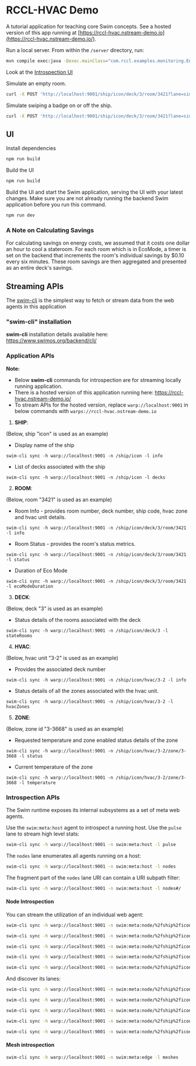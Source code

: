 # RCCL-HVAC Demo

A tutorial application for teaching core Swim concepts.  See a hosted version
of this app running at [https://rccl-hvac.nstream-demo.io](https://rccl-hvac.nstream-demo.io/).

Run a local server. From within the `/server` directory, run:

```bash
mvn compile exec:java -Dexec.mainClass="com.rccl.examples.monitoring.EntryPoint"
```

Look at the [Introspection UI](https://continuum.swim.inc/introspect/?host=warp://localhost:9001)

Simulate an empty room.

```bash
curl -X POST 'http://localhost:9001/ship/icon/deck/3/room/3421?lane=simulate&action=leaveroom'
```

Simulate swiping a badge on or off the ship.
```bash
curl -X POST 'http://localhost:9001/ship/icon/deck/3/room/3421?lane=simulate&action=swipeBadge'
```

## UI

Install dependencies

```bash
npm run build
```

Build the UI

```bash
npm run build
```

Build the UI and start the Swim application, serving the UI with your latest changes. Make sure you are not already running the backend Swim application before you run this command.

```bash
npm run dev
```

### A Note on Calculating Savings

For calculating savings on energy costs, we assumed that it costs one dollar an hour to cool a stateroom. For each room which is in EcoMode, a timer is set on the backend that increments the room's individual savings by $0.10 every six minutes. These room savings are then aggregated and presented as an entire deck's savings.

## Streaming APIs

The [swim-cli](https://www.swimos.org/backend/cli/) is the simplest way to fetch or stream data from  the web agents in this application

### "swim-cli" installation
**swim-cli** installation details available here: https://www.swimos.org/backend/cli/

### Application APIs
**Note:**
* Below **swim-cli** commands for introspection are for streaming locally running application.
* There is a hosted version of this application running here: https://rccl-hvac.nstream-demo.io/
* To stream APIs for the hosted version, replace `warp://localhost:9001` in below commands with `warps://rccl-hvac.nstream-demo.io`

1. **SHIP**:

(Below, ship "icon" is used as an example)

* Display name of the ship
```
swim-cli sync -h warp://localhost:9001 -n /ship/icon -l info
```

* List of decks associated with the ship
```
swim-cli sync -h warp://localhost:9001 -n /ship/icon -l decks
```

2. **ROOM**:

(Below, room "3421" is used as an example)

* Room Info - provides room number, deck number, ship code, hvac zone and hvac unit details.
```
swim-cli sync -h warp://localhost:9001 -n /ship/icon/deck/3/room/3421 -l info
```

* Room Status - provides the room's status metrics.
```
swim-cli sync -h warp://localhost:9001 -n /ship/icon/deck/3/room/3421 -l status
```

* Duration of Eco Mode
```
swim-cli sync -h warp://localhost:9001 -n /ship/icon/deck/3/room/3421 -l ecoModeDuration
```

3. **DECK**:

(Below, deck "3" is used as an example)

* Status details of the rooms associated with the deck
```
swim-cli sync -h warp://localhost:9001 -n /ship/icon/deck/3 -l stateRooms
```

4. **HVAC**:

(Below, hvac unit "3-2" is used as an example)

* Provides the associated deck number
```
swim-cli sync -h warp://localhost:9001 -n /ship/icon/hvac/3-2 -l info
```

* Status details of all the zones associated with the hvac unit. 
```
swim-cli sync -h warp://localhost:9001 -n /ship/icon/hvac/3-2 -l hvacZones
```

5. **ZONE**:

(Below, zone id "3-3668" is used as an example)

* Requested temperature and zone enabled status details of the zone 
```
swim-cli sync -h warp://localhost:9001 -n /ship/icon/hvac/3-2/zone/3-3668 -l status
```

* Current temperature of the zone 
```
swim-cli sync -h warp://localhost:9001 -n /ship/icon/hvac/3-2/zone/3-3668 -l temperature
```

### Introspection APIs
The Swim runtime exposes its internal subsystems as a set of meta web agents.

Use the `swim:meta:host` agent to introspect a running host. Use the `pulse`
lane to stream high level stats:

```sh
swim-cli sync -h warp://localhost:9001 -n swim:meta:host -l pulse
```

The `nodes` lane enumerates all agents running on a host:

```sh
swim-cli sync -h warp://localhost:9001 -n swim:meta:host -l nodes
```

The fragment part of the `nodes` lane URI can contain a URI subpath filter:

```sh
swim-cli sync -h warp://localhost:9001 -n swim:meta:host -l nodes#/
```

#### Node Introspection

You can stream the utilization of an individual web agent:

```sh
swim-cli sync -h warp://localhost:9001 -n swim:meta:node/%2fship%2ficon -l pulse

swim-cli sync -h warp://localhost:9001 -n swim:meta:node/%2fship%2ficon%2fdeck%2f3 -l pulse

swim-cli sync -h warp://localhost:9001 -n swim:meta:node/%2fship%2ficon%2fdeck%2f3%2froom%2f3421 -l pulse

swim-cli sync -h warp://localhost:9001 -n swim:meta:node/%2fship%2ficon%2fhvac%2f3-2 -l pulse

swim-cli sync -h warp://localhost:9001 -n swim:meta:node/%2fship%2ficon%2fhvac%2f3-2%2fzone%2f3-3668 -l pulse
```

And discover its lanes:

```sh
swim-cli sync -h warp://localhost:9001 -n swim:meta:node/%2fship%2ficon -l lanes

swim-cli sync -h warp://localhost:9001 -n swim:meta:node/%2fship%2ficon%2fdeck%2f3 -l lanes

swim-cli sync -h warp://localhost:9001 -n swim:meta:node/%2fship%2ficon%2fdeck%2f3%2froom%2f3421 -l lanes

swim-cli sync -h warp://localhost:9001 -n swim:meta:node/%2fship%2ficon%2fhvac%2f3-2 -l lanes

swim-cli sync -h warp://localhost:9001 -n swim:meta:node/%2fship%2ficon%2fhvac%2f3-2%2fzone%2f3-3668 -l lanes
```

#### Mesh introspection

```sh
swim-cli sync -h warp://localhost:9001 -n swim:meta:edge -l meshes
```

